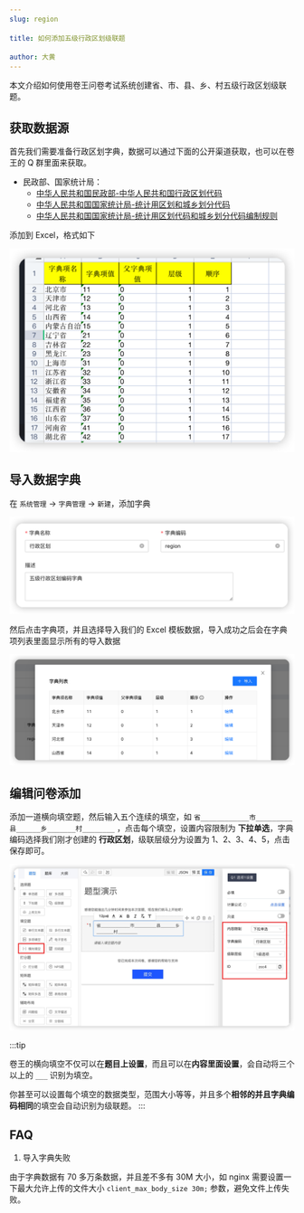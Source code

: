 ```yaml
---
slug: region

title: 如何添加五级行政区划级联题

author: 大黄
---
```



本文介绍如何使用卷王问卷考试系统创建省、市、县、乡、村五级行政区划级联题。

## 获取数据源

首先我们需要准备行政区划字典，数据可以通过下面的公开渠道获取，也可以在卷王的 Q 群里面来获取。

*   民政部、国家统计局：
    * [中华人民共和国民政部-中华人民共和国行政区划代码](http://www.mca.gov.cn/article/sj/xzqh/)
    * [中华人民共和国国家统计局-统计用区划和城乡划分代码](http://www.stats.gov.cn/tjsj/tjbz/tjyqhdmhcxhfdm/)
    * [中华人民共和国国家统计局-统计用区划代码和城乡划分代码编制规则](http://www.stats.gov.cn/tjsj/tjbz/200911/t20091125_8667.html)

添加到 Excel，格式如下

![region-1](../static/blog/region/region-1.png)

## 导入数据字典

在 `系统管理` -> `字典管理` -> `新建`，添加字典

![region-2](../static/blog/region/region-2.png)

然后点击字典项，并且选择导入我们的 Excel 模板数据，导入成功之后会在字典项列表里面显示所有的导入数据

![region-3](../static/blog/region/region-3.png)

## 编辑问卷添加

添加一道横向填空题，然后输入五个连续的填空，如 `省____________市_________县______乡_______村________` ，点击每个填空，设置内容限制为 **下拉单选**，字典编码选择我们刚才创建的  **行政区划**，级联层级分为设置为 1、2、3、4、5，点击保存即可。

![region-4](../static/blog/region/region-4.jpg)

:::tip

卷王的横向填空不仅可以在**题目上设置**，而且可以在**内容里面设置**，会自动将三个以上的 `___` 识别为填空。

你甚至可以设置每个填空的数据类型，范围大小等等，并且多个**相邻的并且字典编码相同**的填空会自动识别为级联题。
:::

## FAQ

1. 导入字典失败

由于字典数据有 70 多万条数据，并且差不多有 30M 大小，如 nginx 需要设置一下最大允许上传的文件大小 `client_max_body_size 30m;` 参数，避免文件上传失败。
